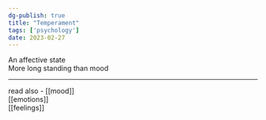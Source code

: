 ```yaml
---  
dg-publish: true  
title: "Temperament"  
tags: ['psychology']  
date: 2023-02-27  
---  
```

  
An affective state  
More long standing than mood  
  
---  
read also - [[mood]]  
[[emotions]]  
[[feelings]]  
